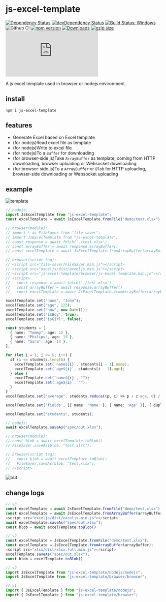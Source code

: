 # js-excel-template

[![Dependency Status](https://david-dm.org/plantain-00/js-excel-template.svg)](https://david-dm.org/plantain-00/js-excel-template)
[![devDependency Status](https://david-dm.org/plantain-00/js-excel-template/dev-status.svg)](https://david-dm.org/plantain-00/js-excel-template#info=devDependencies)
[![Build Status: Windows](https://ci.appveyor.com/api/projects/status/github/plantain-00/js-excel-template?branch=master&svg=true)](https://ci.appveyor.com/project/plantain-00/js-excel-template/branch/master)
![Github CI](https://github.com/plantain-00/js-excel-template/workflows/Github%20CI/badge.svg)
[![npm version](https://badge.fury.io/js/js-excel-template.svg)](https://badge.fury.io/js/js-excel-template)
[![Downloads](https://img.shields.io/npm/dm/js-excel-template.svg)](https://www.npmjs.com/package/js-excel-template)
[![gzip size](https://img.badgesize.io/https://unpkg.com/js-excel-template?compression=gzip)](https://unpkg.com/js-excel-template)
[![type-coverage](https://img.shields.io/badge/dynamic/json.svg?label=type-coverage&prefix=%E2%89%A5&suffix=%&query=$.typeCoverage.atLeast&uri=https%3A%2F%2Fraw.githubusercontent.com%2Fplantain-00%2Fjs-excel-template%2Fmaster%2Fpackage.json)](https://github.com/plantain-00/js-excel-template)

A js excel template used in browser or nodejs environment.

## install

`npm i js-excel-template`

## features

+ Generate Excel based on Excel template
+ (for nodejs)Read excel file as template
+ (for nodejs)Write to excel file
+ (for nodejs)To a `Buffer` for downloading
+ (for browser-side js)Take `ArrayBuffer` as template, coming from HTTP downloading, browser uploading or Websocket downloading
+ (for browser-side js)To a `ArrayBuffer` or `Blob` for HTTP uploading, browser-side downloading or Websocket uploading

## example

![template](https://raw.githubusercontent.com/plantain-00/js-excel-template/master/doc/template.PNG)

```ts
// nodejs:
import JsExcelTemplate from "js-excel-template";
const excelTemplate = await JsExcelTemplate.fromFile("demo/test.xlsx");

// browser(module):
// import * as FileSaver from "file-saver";
// import JsExcelTemplate from "js-excel-template";
// const response = await fetch('./test.xlsx')
// const arrayBuffer = await response.arrayBuffer()
// const excelTemplate = await JsExcelTemplate.fromArrayBuffer(arrayBuffer)

// browser(script tag):
// <script src="file-saver/FileSaver.min.js"></script>
// <script src="exceljs/dist/exceljs.min.js"></script>
// <script src="js-excel-template/browser/js-excel-template.min.js"></script>
// <script>
//   const response = await fetch('./test.xlsx')
//   const arrayBuffer = await response.arrayBuffer()
//   const excelTemplate = await JsExcelTemplate.fromArrayBuffer(arrayBuffer)

excelTemplate.set("name", "John");
excelTemplate.set("age", 123);
excelTemplate.set("now", new Date());
excelTemplate.set("isBoy", true);
excelTemplate.set("isGirl", false);

const students = [
  { name: "Tommy", age: 12 },
  { name: "Philips", age: 13 },
  { name: "Sara", age: 14 },
];

for (let i = 1; i <= 5; i++) {
  if (i <= students.length) {
    excelTemplate.set(`name${i}`, students[i - 1].name);
    excelTemplate.set(`age${i}`, students[i - 1].age);
  } else {
    excelTemplate.set(`name${i}`, "");
    excelTemplate.set(`age${i}`, "");
  }
}
excelTemplate.set("average", students.reduce((p, c) => p + c.age, 0) / students.length);

excelTemplate.set('fields', [{ name: 'Name' }, { name: 'Age' }], { duplicateCellIfArray: true })

excelTemplate.set("students", students);

// nodejs:
await excelTemplate.saveAs("spec/out.xlsx");

// browser(module):
// const blob = await excelTemplate.toBlob()
// FileSaver.saveAs(blob, "test.xlsx");

// browser(script tag):
//   const blob = await excelTemplate.toBlob()
//   FileSaver.saveAs(blob, "test.xlsx");
// </script>
```

![out](https://raw.githubusercontent.com/plantain-00/js-excel-template/master/doc/out.PNG)

## change logs

```ts
// v3
const excelTemplate = await JsExcelTemplate.fromFile("demo/test.xlsx");
const excelTemplate = await JsExcelTemplate.fromArrayBuffer(arrayBuffer);
<script src="exceljs/dist/exceljs.min.js"></script>
await excelTemplate.saveAs("spec/out.xlsx");
const blob = await excelTemplate.toBlob()

// v2
const excelTemplate = JsExcelTemplate.fromFile("demo/test.xlsx");
const excelTemplate = JsExcelTemplate.fromArrayBuffer(arrayBuffer);
<script src="xlsx/dist/xlsx.full.min.js"></script>
excelTemplate.saveAs("spec/out.xlsx");
const blob = excelTemplate.toBlob()
```

```ts
// v2
import JsExcelTemplate from "js-excel-template/nodejs/nodejs";
import JsExcelTemplate from "js-excel-template/browser/browser";

// v1
import { JsExcelTemplate } from "js-excel-template/nodejs";
import { JsExcelTemplate } from "js-excel-template/browser";
```
